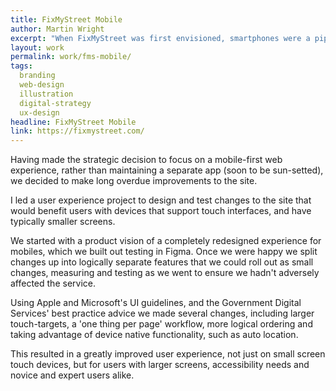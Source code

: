 ```yaml
---
title: FixMyStreet Mobile
author: Martin Wright
excerpt: "When FixMyStreet was first envisioned, smartphones were a pipe dream, and even stable, fast mobile internet was years away, so it's easy to imagine how as the site aged it became a slightly 'rough around the edges' experience for mobile users."
layout: work
permalink: work/fms-mobile/
tags:
  branding
  web-design
  illustration
  digital-strategy
  ux-design
headline: FixMyStreet Mobile
link: https://fixmystreet.com/
---
```


Having made the strategic decision to focus on a mobile-first web experience, rather than maintaining a separate app (soon to be sun-setted), we decided to make long overdue improvements to the site. 

I led a user experience project to design and test changes to the site that would benefit users with devices that support touch interfaces, and have typically smaller screens. 

We started with a product vision of a completely redesigned experience for mobiles, which we built out testing in Figma. Once we were happy we split changes up into logically separate features that we could roll out as small changes, measuring and testing as we went to ensure we hadn't adversely affected the service. 

Using Apple and Microsoft's UI guidelines, and the Government Digital Services' best practice advice we made several changes, including larger touch-targets, a 'one thing per page' workflow, more logical ordering and taking advantage of device native functionality, such as auto location. 

This resulted in a greatly improved user experience, not just on small screen touch devices, but for users with larger screens, accessibility needs and novice and expert users alike. 